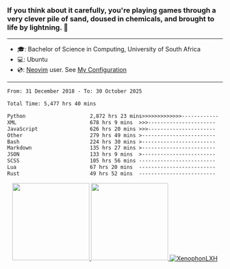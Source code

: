 ### If you think about it carefully, you're playing games through a very clever pile of sand, doused in chemicals, and brought to life by lightning.  👋

-------------------------------------------------------------------------------------------------------

- 🎓: Bachelor of Science in Computing, University of South Africa
- 💻: Ubuntu
- 💿: [Neovim](https://github.com/neovim/neovim) user. See [My Configuration](https://github.com/XenophonLXH/xenovim)

-------------------------------------------------------------------------------------------------------

<!--START_SECTION:waka-->

```txt
From: 31 December 2018 - To: 30 October 2025

Total Time: 5,477 hrs 40 mins

Python                     2,872 hrs 23 mins>>>>>>>>>>>>>------------   52.44 %
XML                        678 hrs 9 mins  >>>----------------------   12.38 %
JavaScript                 626 hrs 20 mins >>>----------------------   11.44 %
Other                      279 hrs 49 mins >------------------------   05.11 %
Bash                       224 hrs 30 mins >------------------------   04.10 %
Markdown                   135 hrs 27 mins >------------------------   02.47 %
JSON                       133 hrs 9 mins  >------------------------   02.43 %
SCSS                       105 hrs 56 mins -------------------------   01.93 %
Lua                        67 hrs 20 mins  -------------------------   01.23 %
Rust                       49 hrs 52 mins  -------------------------   00.91 %
```

<!--END_SECTION:waka-->


<p align="center">
    <a href="https://github.com/XenophonLXH">
        <img height="180em" src="https://github-readme-stats-eight-theta.vercel.app/api?username=XenophonLXH&show_icons=true&theme=algolia&include_all_commits=true&count_private=true"/>
        <img height="180em" src="https://github-readme-stats-eight-theta.vercel.app/api/top-langs/?username=XenophonLXH&layout=compact&langs_count=8&theme=algolia"/>
        <img align="center" src="https://github-readme-streak-stats.herokuapp.com/?user=XenophonLXH&theme=algolia" alt="XenophonLXH" />
    </a>
</p>
